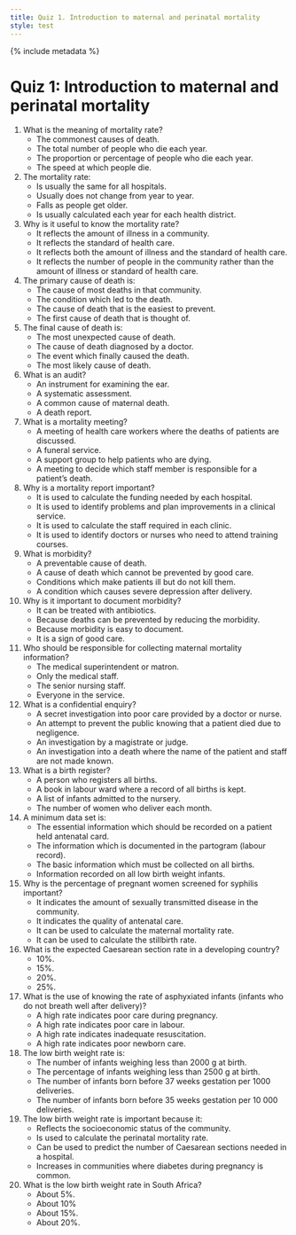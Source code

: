 ```yaml
---
title: Quiz 1. Introduction to maternal and perinatal mortality
style: test
---
```


{% include metadata %}

# Quiz 1: Introduction to maternal and perinatal mortality

1.	What is the meaning of mortality rate?
	-	The commonest causes of death.
	-	The total number of people who die each year.
	+	The proportion or percentage of people who die each year.
	-	The speed at which people die.
2.	The mortality rate:
	-	Is usually the same for all hospitals.
	-	Usually does not change from year to year.
	-	Falls as people get older.
	+	Is usually calculated each year for each health district.
3.	Why is it useful to know the mortality rate?
	-	It reflects the amount of illness in a community.
	-	It reflects the standard of health care.
	+	It reflects both the amount of illness and the standard of health care.
	-	It reflects the number of people in the community rather than the amount of illness or standard of health care.
4.	The primary cause of death is:
	-	The cause of most deaths in that community.
	+	The condition which led to the death.
	-	The cause of death that is the easiest to prevent.
	-	The first cause of death that is thought of.
5.	The final cause of death is:
	-	The most unexpected cause of death.
	-	The cause of death diagnosed by a doctor.
	+	The event which finally caused the death.
	-	The most likely cause of death.
6.	What is an audit?
	-	An instrument for examining the ear.
	+	A systematic assessment.
	-	A common cause of maternal death.
	-	A death report.
7.	What is a mortality meeting?
	+	A meeting of health care workers where the deaths of patients are discussed.
	-	A funeral service.
	-	A support group to help patients who are dying.
	-	A meeting to decide which staff member is responsible for a patient’s death.
8.	Why is a mortality report important?
	-	It is used to calculate the funding needed by each hospital.
	+	It is used to identify problems and plan improvements in a clinical service.
	-	It is used to calculate the staff required in each clinic.
	-	It is used to identify doctors or nurses who need to attend training courses.
9.	What is morbidity?
	-	A preventable cause of death.
	-	A cause of death which cannot be prevented by good care.
	+	Conditions which make patients ill but do not kill them.
	-	A condition which causes severe depression after delivery.
10.	Why is it important to document morbidity?
	-	It can be treated with antibiotics.
	+	Because deaths can be prevented by reducing the morbidity.
	-	Because morbidity is easy to document.
	-	It is a sign of good care.
11.	Who should be responsible for collecting maternal mortality information?
	-	The medical superintendent or matron.
	-	Only the medical staff.
	-	The senior nursing staff.
	+	Everyone in the service.
12.	What is a confidential enquiry?
	-	A secret investigation into poor care provided by a doctor or nurse.
	-	An attempt to prevent the public knowing that a patient died due to negligence.
	-	An investigation by a magistrate or judge.
	+	An investigation into a death where the name of the patient and staff are not made known.
13.	What is a birth register?
	-	A person who registers all births.
	+	A book in labour ward where a record of all births is kept.
	-	A list of infants admitted to the nursery.
	-	The number of women who deliver each month.
14.	A minimum data set is:
	-	The essential information which should be recorded on a patient held antenatal card.
	-	The information which is documented in the partogram (labour record).
	+	The basic information which must be collected on all births.
	-	Information recorded on all low birth weight infants.
15.	Why is the percentage of pregnant women screened for syphilis important?
	-	It indicates the amount of sexually transmitted disease in the community.
	+	It indicates the quality of antenatal care.
	-	It can be used to calculate the maternal mortality rate.
	-	It can be used to calculate the stillbirth rate.
16.	What is the expected Caesarean section rate in a developing country?
	-	10%.
	+	15%.
	-	20%.
	-	25%.
17.	What is the use of knowing the rate of asphyxiated infants (infants who do not breath well after delivery)?
	-	A high rate indicates poor care during pregnancy.
	+	A high rate indicates poor care in labour.
	-	A high rate indicates inadequate resuscitation.
	-	A high rate indicates poor newborn care.
18.	The low birth weight rate is:
	-	The number of infants weighing less than 2000 g at birth.
	+	The percentage of infants weighing less than 2500 g at birth.
	-	The number of infants born before 37 weeks gestation per 1000 deliveries.
	-	The number of infants born before 35 weeks gestation per 10 000 deliveries.
19.	The low birth weight rate is important because it:
	+	Reflects the socioeconomic status of the community.
	-	Is used to calculate the perinatal mortality rate.
	-	Can be used to predict the number of Caesarean sections needed in a hospital.
	-	Increases in communities where diabetes during pregnancy is common.
20.	What is the low birth weight rate in South Africa?
	-	About 5%.
	-	About 10%
	+	About 15%.
	-	About 20%.

